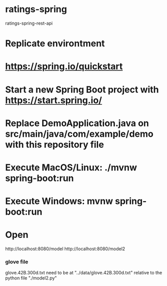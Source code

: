 # ratings-spring
ratings-spring-rest-api



# Replicate environtment

# https://spring.io/quickstart
# Start a new Spring Boot project with https://start.spring.io/
# Replace DemoApplication.java on src/main/java/com/example/demo with this repository file
# Execute MacOS/Linux: ./mvnw spring-boot:run
# Execute Windows: mvnw spring-boot:run
# Open 
http://localhost:8080/model
http://localhost:8080/model2

### glove file 
glove.42B.300d.txt need to be at "../data/glove.42B.300d.txt" relative to the python file "./model2.py"
